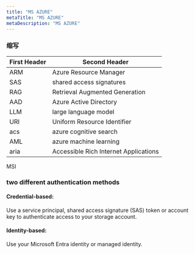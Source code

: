 ```yaml
---
title: "MS AZURE"
metaTitle: "MS AZURE"
metaDescription: "MS AZURE"
---
```




### 缩写
First Header | Second Header
------------ | -------------
ARM | Azure Resource Manager
SAS | shared access signatures
RAG | Retrieval Augmented Generation
AAD | Azure Active Directory
LLM | large language model
URI | Uniform Resource Identifier
acs | azure cognitive search
AML | azure machine learning
aria | Accessible Rich Internet Applications

MSI


### two different authentication methods
#### Credential-based: 
Use a service principal, shared access signature (SAS) token or account key to authenticate access to your storage account.
#### Identity-based:
Use your Microsoft Entra identity or managed identity.

